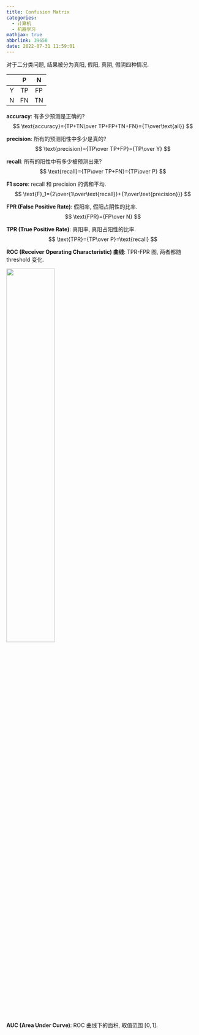 ```yaml
---
title: Confusion Matrix
categories:
  - 计算机
  - 机器学习
mathjax: true
abbrlink: 39658
date: 2022-07-31 11:59:01
---
```

对于二分类问题, 结果被分为真阳, 假阳, 真阴, 假阴四种情况.

|   |  P |  N |
|:-:|:--:|:--:|
| Y | TP | FP |
| N | FN | TN |

<!--more-->

**accuracy**: 有多少预测是正确的?
$$
\text{accuracy}={TP+TN\over TP+FP+TN+FN}={T\over\text{all}}
$$

**precision**: 所有的预测阳性中多少是真的?
$$
\text{precision}={TP\over TP+FP}={TP\over Y}
$$

**recall**: 所有的阳性中有多少被预测出来?
$$
\text{recall}={TP\over TP+FN}={TP\over P}
$$

**F1 score**: recall 和 precision 的调和平均.
$$
\text{F}_1={2\over{1\over\text{recall}}+{1\over\text{precision}}}
$$

**FPR (False Positive Rate)**: 假阳率, 假阳占阴性的比率.
$$
\text{FPR}={FP\over N}
$$

**TPR (True Positive Rate)**: 真阳率, 真阳占阳性的比率.
$$
\text{TPR}={TP\over P}=\text{recall}
$$

**ROC (Receiver Operating Characteristic) 曲线**: TPR-FPR 图, 两者都随 threshold 变化.

<img src="ROC_curve.png" width="50%">

**AUC (Area Under Curve)**: ROC 曲线下的面积, 取值范围 $[0,1]$.